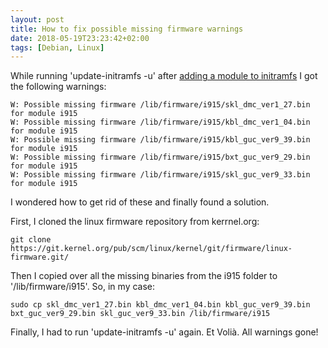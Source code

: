 ```yaml
---
layout: post
title: How to fix possible missing firmware warnings
date: 2018-05-19T23:23:42+02:00
tags: [Debian, Linux]
---
```


While running 'update-initramfs -u' after [adding a module to initramfs](2018-05-19-how-to-add-kernel-modules.markdown)
I got the following warnings:

    W: Possible missing firmware /lib/firmware/i915/skl_dmc_ver1_27.bin for module i915
    W: Possible missing firmware /lib/firmware/i915/kbl_dmc_ver1_04.bin for module i915
    W: Possible missing firmware /lib/firmware/i915/kbl_guc_ver9_39.bin for module i915
    W: Possible missing firmware /lib/firmware/i915/bxt_guc_ver9_29.bin for module i915
    W: Possible missing firmware /lib/firmware/i915/skl_guc_ver9_33.bin for module i915

I wondered how to get rid of these and finally found a solution.

First, I cloned the linux firmware repository from kerrnel.org:

    git clone https://git.kernel.org/pub/scm/linux/kernel/git/firmware/linux-firmware.git/

Then I copied over all the missing binaries from the i915 folder to '/lib/firmware/i915'. So, in my case:

    sudo cp skl_dmc_ver1_27.bin kbl_dmc_ver1_04.bin kbl_guc_ver9_39.bin bxt_guc_ver9_29.bin skl_guc_ver9_33.bin /lib/firmware/i915

Finally, I had to run 'update-initramfs -u' again. Et Volià. All warnings gone!




